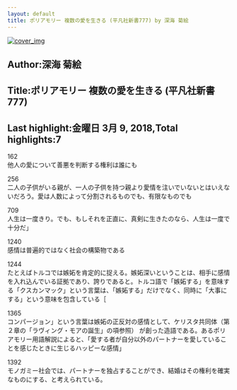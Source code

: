 ```yaml
---
layout: default
title: ポリアモリー 複数の愛を生きる (平凡社新書777) by 深海 菊絵
---
```


[![cover_img](http://images-jp.amazon.com/images/P/B071HL624P.09.MZZZZZZZ.jpg)](https://www.amazon.co.jp/dp/B071HL624P)  
## Author:深海 菊絵  
## Title:ポリアモリー 複数の愛を生きる (平凡社新書777)  
## Last highlight:金曜日 3月 9, 2018,Total highlights:7  
  
162  
他人の愛について善悪を判断する権利は誰にも  
  
256  
二人の子供がいる親が、一人の子供を持つ親より愛情を注いでいないとはいえないだろう。愛は人数によって分割されるものでも、有限なものでも  
  
709  
人生は一度きり。でも、もしそれを正直に、真剣に生きたのなら、人生は一度で十分だ」  
  
1240  
感情は普遍的ではなく社会の構築物である  
  
1244  
たとえばトルコでは嫉妬を肯定的に捉える。嫉妬深いということは、相手に感情を入れ込んでいる証拠であり、誇りであると。トルコ語で「嫉妬する」を意味する「クスカンマック」という言葉は、「嫉妬する」だけでなく、同時に「大事にする」という意味を包含している［  
  
1365  
コンパージョン」という言葉は嫉妬の正反対の感情として、ケリスタ共同体（第２章の「ラヴィング・モアの誕生」の項参照） が創った造語である。あるポリアモリー用語解説によると、「愛する者が自分以外のパートナーを愛していることを感じたときに生じるハッピーな感情」  
  
1392  
モノガミー社会では、パートナーを独占することができ、結婚はその権利を確実なものにする、と考えられている。  